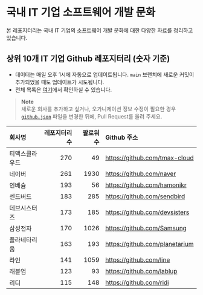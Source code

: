 # 국내 IT 기업 소프트웨어 개발 문화
본 레포지터리는 국내 IT 기업의 소프트웨어 개발 문화에 대한 다양한 자료를 정리하고 있습니다.

## 상위 10개 IT 기업 Github 레포지터리 (숫자 기준)

- 데이터는 매일 오후 1시에 자동으로 업데이트됩니다. `main` 브랜치에 새로운 커밋이 추가되었을 때도 업데이트가 시도됩니다.
- 전체 목록은 [여기](./github.md)에서 확인하실 수 있습니다.

> **Note**<br />
> 새로운 회사를 추가하고 싶거나, 오가니제이션 정보 수정이 필요한 경우 [`github.json`](./github.json) 파일을 변경한 뒤에, Pull Request를 올려 주세요.

<!-- MARKDOWN_TABLE(GITHUB): START -->

| **회사명** | **레포지터리 수** | **팔로워 수** | **Github 주소** |
|:---|---:|---:|:---|
| 티맥스클라우드 | 270 | 49 | https://github.com/tmax-cloud |
| 네이버 | 261 | 1930 | https://github.com/naver |
| 인베슘 | 193 | 56 | https://github.com/hamonikr |
| 센드버드 | 183 | 285 | https://github.com/sendbird |
| 데브시스터즈 | 173 | 185 | https://github.com/devsisters |
| 삼성전자 | 170 | 1026 | https://github.com/Samsung |
| 플라네타리움 | 163 | 193 | https://github.com/planetarium |
| 라인 | 141 | 1059 | https://github.com/line |
| 래블업 | 123 | 93 | https://github.com/lablup |
| 리디 | 115 | 148 | https://github.com/ridi |

<!-- MARKDOWN_TABLE(GITHUB): END -->
